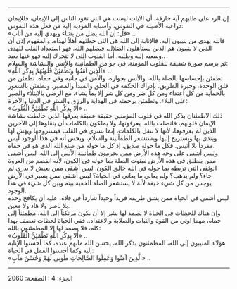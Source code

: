 ------------------------------------------------------------------------

إن الرد على طلبهم آية خارقة، أن الآيات ليست هي التي تقود الناس إلى
الإيمان، فللإيمان دواعيه الأصيلة في النفوس، وأسبابه المؤدية إليه من فعل
هذه النفوس:  
«قل: إن الله يضل من يشاء ويهدي إليه من أناب» ..  
فالله يهدي من ينيبون إليه. فالإنابة إلى الله هي التي جعلتهم أهلاً لهداه.
والمفهوم إذن أن الذين لا ينيبون هم الذين يستأهلون الضلال، فيضلهم الله.
فهو استعداد القلب للهدى وسعيه إليه وطلبه، أما القلوب التي لا تتحرك إليه
فهو عنها بعيد..  
ثم يرسم صورة شفيفة للقلوب المؤمنة. في جو من الطمأنينة والأنس والبشاشة
والسلام:  
«الَّذِينَ آمَنُوا وَتَطْمَئِنُّ قُلُوبُهُمْ بِذِكْرِ اللَّهِ» ..  
تطمئن بإحساسها بالصلة بالله، والأنس بجواره، والأمن في جانبه وفي حماه.
تطمئن من قلق الوحدة، وحيرة الطريق. بإدراك الحكمة في الخلق والمبدأ
والمصير. وتطمئن بالشعور بالحماية من كل اعتداء ومن كل ضر ومن كل شر إلا
بما يشاء، مع الرضى بالابتلاء والصبر على البلاء. وتطمئن برحمته في الهداية
والرزق والستر في الدنيا والآخرة:  
«أَلا بِذِكْرِ اللَّهِ تَطْمَئِنُّ الْقُلُوبُ» ..  
ذلك الاطمئنان بذكر الله في قلوب المؤمنين حقيقة عميقة يعرفها الذين خالطت
بشاشة الإيمان قلوبهم، فاتصلت بالله. يعرفونها، ولا يملكون بالكلمات أن
ينقلوها إلى الآخرين الذين لم يعرفوها، لأنها لا تنقل بالكلمات، إنما تسري
في القلب فيستروحها ويهش لها ويندى بها ويستريح إليها ويستشعر الطمأنينة
والسلام، ويحس أنه في هذا الوجود ليس مفرداً بلا أنيس. فكل ما حوله صديق، إذ
كل ما حوله من صنع الله الذي هو في حماه.  
وليس أشقى على وجه هذه الأرض ممن يحرمون طمأنينة الأنس إلى الله. ليس أشقى
ممن ينطلق في هذه الأرض مبتوت الصلة بما حوله في الكون، لأنه انفصم من
العروة الوثقى التي تربطه بما حوله في الله خالق الكون. ليس أشقى ممن يعيش
لا يدري لم جاء؟ ولم يذهب؟ ولم يعاني ما يعاني في الحياة؟ ليس أشقى ممن
يسير في الأرض يوجس من كل شيء خيفة لأنة لا يستشعر الصلة الخفية بينه وبين
كل شيء في هذا الوجود.  
ليس أشقى في الحياة ممن يشق طريقه فريداً وحيداً شارداً في فلاة، عليه أن
يكافح وحده بلا ناصر ولا هاد ولا معين.  
وإن هناك للحظات في الحياة لا يصمد لها بشر إلا أن يكون مرتكناً إلى الله،
مطمئناً إلى حماه، مهما اوتي من القوة والثبات والصلابة والاعتداد.. ففي
الحياة لحظات تعصف بهذا كله، فلا يصمد لها إلا المطمئنون بالله:  
«أَلا بِذِكْرِ اللَّهِ تَطْمَئِنُّ الْقُلُوبُ» ..  
هؤلاء المنيبون إلى الله، المطمئنون بذكر الله، يحسن الله مآبهم عنده، كما
أحسنوا الإنابة إليه وكما أحسنوا العمل في الحياة:  
«الَّذِينَ آمَنُوا وَعَمِلُوا الصَّالِحاتِ طُوبى لَهُمْ وَحُسْنُ مَآبٍ» ..

------------------------------------------------------------------------

الجزء: 4 ¦ الصفحة: 2060
